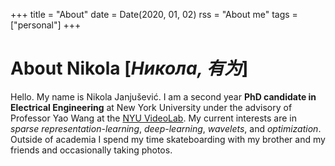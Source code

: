 +++
title = "About"
date = Date(2020, 01, 02)
rss = "About me"
tags = ["personal"]
+++

# About Nikola [_Никола, 有为_]

Hello. My name is Nikola Janjušević. I am a second
year **PhD candidate in Electrical Engineering** at New York University under
the advisory of Professor Yao Wang at the [NYU VideoLab](https://wp.nyu.edu/videolab/). 
My current interests are in *sparse representation-learning*, *deep-learning*,
*wavelets*, and *optimization*.  Outside of academia I spend my time
skateboarding with my brother and my friends and occasionally taking photos.  

